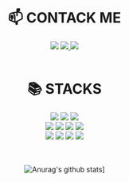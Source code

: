 
<div align=center>
  
<h1>📫 CONTACK ME </h1>
  
<div>
<img src="https://img.shields.io/badge/Gmail-EA4335?style=for-the-badge&logo=Gmail&logoColor=white"&link=mailto:gamangee1991@gmail.com>
<a href="https://github.com/gamangee">
<img src="https://img.shields.io/badge/GitHub-181717?style=for-the-badge&logo=GitHub&logoColor=white">
</a>
<a href="https://velog.io/@gamangee">
<img src="https://img.shields.io/badge/Velog-20C997?style=for-the-badge&logo=Velog&logoColor=white">
</a>
</div>
  
<br>
  
<h1> 📚 STACKS</h1>

<div>
  <img src="https://img.shields.io/badge/HTML5-E34F26?style=for-the-badge&logo=HTML5&logoColor=white">
<img src="https://img.shields.io/badge/CSS3-1572B6?style=for-the-badge&logo=CSS3&logoColor=white">
<img src="https://img.shields.io/badge/JavaScript-F7DF1E?style=for-the-badge&logo=JavaScript&logoColor=white">
</div>

<div>
<img src="https://img.shields.io/badge/React-61DAFB?style=for-the-badge&logo=React&logoColor=white">
<img src="https://img.shields.io/badge/Sass-CC6699?style=for-the-badge&logo=Sass&logoColor=white">
<img src="https://img.shields.io/badge/Styled-components-DB7093?style=for-the-badge&logo=Styled-components&logoColor=white">
<img src="https://img.shields.io/badge/Bootstrap-7952B3?style=for-the-badge&logo=Bootstrap&logoColor=white">
</div>

<div>
<img src="https://img.shields.io/badge/Trello-0052CC?style=for-the-badge&logo=Trello&logoColor=white">
<img src="https://img.shields.io/badge/Figma-F24E1E?style=for-the-badge&logo=Figma&logoColor=white">
<img src="https://img.shields.io/badge/Notion-000000?style=for-the-badge&logo=Notion&logoColor=white">
<img src="https://img.shields.io/badge/Slack-4A154B?style=for-the-badge&logo=Slack&logoColor=white">
</div>
  
<br>
<br>

  
![Anurag's github stats](https://github-readme-stats.vercel.app/api?username=gamangee&show_icons=true&theme=highcontrast)]

</div>





